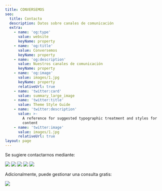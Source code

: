 ```yaml
---
title: CONVERSEMOS
seo:
  title: Contacto
  description: Datos sobre canales de comunicación
  extra:
    - name: 'og:type'
      value: website
      keyName: property
    - name: 'og:title'
      value: Conversemos
      keyName: property
    - name: 'og:description'
      value: Nuestros canales de comunicación
      keyName: property
    - name: 'og:image'
      value: images/1.jpg
      keyName: property
      relativeUrl: true
    - name: 'twitter:card'
      value: summary_large_image
    - name: 'twitter:title'
      value: Theme Style Guide
    - name: 'twitter:description'
      value: >-
        A reference for suggested typographic treatment and styles for your
        content
    - name: 'twitter:image'
      value: images/1.jpg
      relativeUrl: true
layout: page
---
```

Se sugiere contactarnos mediante:

[![](/images/instagram-5c1ff187.png)](https://www.instagram.com/blid.io/) [![](/images/tiktok-9e2c06b4.png)](https://www.tiktok.com/@blid.io) [![](/images/telegram-35095ec1.png)](https://t.me/blid_io) [![](/images/whatsapp-1e79dba6.png)](https://wa.me/51945942289) [![](/images/linkedin-93c34aaa.png)](https://www.linkedin.com/in/edwin-fernandez-grau/)

Adicionalmente, puede gestionar una consulta gratis:

[![](/images/blid-cfe18023.png)](https://calendly.com/blid/consulta)
